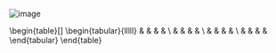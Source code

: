 ![image](https://github.com/user-attachments/assets/847dea4d-b3b4-42ba-85f8-d27508756e85)

\begin{table}[]
\begin{tabular}{lllll}
 &  &  &  &  \\
 &  &  &  &  \\
 &  &  &  &  \\
 &  &  &  & 
\end{tabular}
\end{table}
